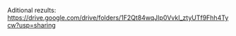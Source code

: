 Aditional rezults: https://drive.google.com/drive/folders/1F2Qt84wqJIp0VvkI_ztyUTf9Fhh4Tycw?usp=sharing 
